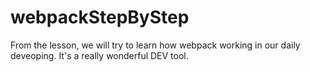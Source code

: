 # webpackStepByStep
From the lesson, we will try to learn how webpack working in our daily deveoping.
It's a really wonderful DEV tool.

